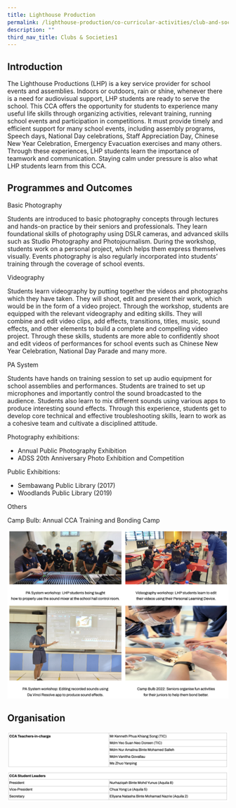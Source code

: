 ```yaml
---
title: Lighthouse Production
permalink: /lighthouse-production/co-curricular-activities/club-and-society/permalink/
description: ""
third_nav_title: Clubs & Societies1
---
```

Introduction
------------

The Lighthouse Productions (LHP) is a key service provider for school events and assemblies. Indoors or outdoors, rain or shine, whenever there is a need for audiovisual support, LHP students are ready to serve the school. This CCA offers the opportunity for students to experience many useful life skills through organizing activities, relevant training, running school events and participation in competitions. It must provide timely and efficient support for many school events, including assembly programs, Speech days, National Day celebrations, Staff Appreciation Day, Chinese New Year Celebration, Emergency Evacuation exercises and many others. Through these experiences, LHP students learn the importance of teamwork and communication. Staying calm under pressure is also what LHP students learn from this CCA.

Programmes and Outcomes
-----------------------

Basic Photography

Students are introduced to basic photography concepts through lectures and hands-on practice by their seniors and professionals. They learn foundational skills of photography using DSLR cameras, and advanced skills such as Studio Photography and Photojournalism. During the workshop, students work on a personal project, which helps them express themselves visually. Events photography is also regularly incorporated into students’ training through the coverage of school events.

  

Videography

Students learn videography by putting together the videos and photographs which they have taken. They will shoot, edit and present their work, which would be in the form of a video project. Through the workshop, students are equipped with the relevant videography and editing skills. They will combine and edit video clips, add effects, transitions, titles, music, sound effects, and other elements to build a complete and compelling video project. Through these skills, students are more able to confidently shoot and edit videos of performances for school events such as Chinese New Year Celebration, National Day Parade and many more.

  

PA System

Students have hands on training session to set up audio equipment for school assemblies and performances. Students are trained to set up microphones and importantly control the sound broadcasted to the audience. Students also learn to mix different sounds using various apps to produce interesting sound effects. Through this experience, students get to develop core technical and effective troubleshooting skills, learn to work as a cohesive team and cultivate a disciplined attitude.

  

Photography exhibitions:

*   Annual Public Photography Exhibition
*   ADSS 20th Anniversary Photo Exhibition and Competition

  

Public Exhibitions:

*   Sembawang Public Library (2017)
*   Woodlands Public Library (2019)

  

Others

Camp Bulb: Annual CCA Training and Bonding Camp

![](/images/lighthouse2.png)

Organisation
------------

![](/images/lighthouse.png)